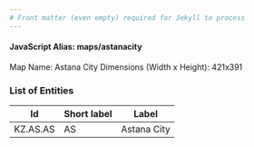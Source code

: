 ```yaml
---
# Front matter (even empty) required for Jekyll to process
---
```


#### JavaScript Alias: maps/astanacity

Map Name: Astana City
Dimensions (Width x Height): 421x391

### List of Entities

 | Id       | Short label | Label       |
 | -------- | ----------- | ----------- |
 | KZ.AS.AS | AS          | Astana City |
